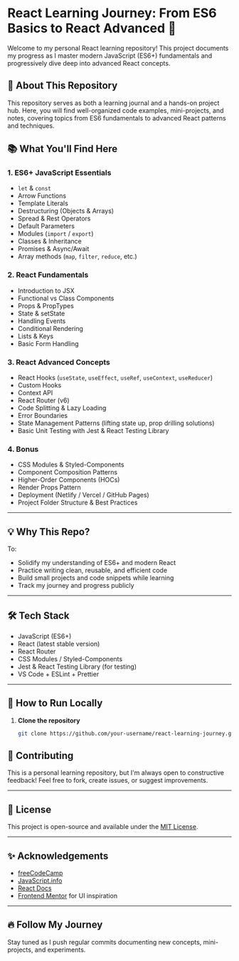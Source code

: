 # React Learning Journey: From ES6 Basics to React Advanced 🚀

Welcome to my personal React learning repository! This project documents my progress as I master modern JavaScript (ES6+) fundamentals and progressively dive deep into advanced React concepts.

## 📝 About This Repository

This repository serves as both a learning journal and a hands-on project hub. Here, you will find well-organized code examples, mini-projects, and notes, covering topics from ES6 fundamentals to advanced React patterns and techniques.

## 📚 What You'll Find Here

### **1. ES6+ JavaScript Essentials**
- `let` & `const`
- Arrow Functions
- Template Literals
- Destructuring (Objects & Arrays)
- Spread & Rest Operators
- Default Parameters
- Modules (`import` / `export`)
- Classes & Inheritance
- Promises & Async/Await
- Array methods (`map`, `filter`, `reduce`, etc.)

### **2. React Fundamentals**
- Introduction to JSX
- Functional vs Class Components
- Props & PropTypes
- State & setState
- Handling Events
- Conditional Rendering
- Lists & Keys
- Basic Form Handling

### **3. React Advanced Concepts**
- React Hooks (`useState`, `useEffect`, `useRef`, `useContext`, `useReducer`)
- Custom Hooks
- Context API
- React Router (v6)
- Code Splitting & Lazy Loading
- Error Boundaries
- State Management Patterns (lifting state up, prop drilling solutions)
- Basic Unit Testing with Jest & React Testing Library

### **4. Bonus**
- CSS Modules & Styled-Components
- Component Composition Patterns
- Higher-Order Components (HOCs)
- Render Props Pattern
- Deployment (Netlify / Vercel / GitHub Pages)
- Project Folder Structure & Best Practices

---

## 💡 Why This Repo?
To:
- Solidify my understanding of ES6+ and modern React
- Practice writing clean, reusable, and efficient code
- Build small projects and code snippets while learning
- Track my journey and progress publicly

---

## 🛠️ Tech Stack
- JavaScript (ES6+)
- React (latest stable version)
- React Router
- CSS Modules / Styled-Components
- Jest & React Testing Library (for testing)
- VS Code + ESLint + Prettier

---

## 🚀 How to Run Locally

1. **Clone the repository**
   ```bash
   git clone https://github.com/your-username/react-learning-journey.git


  ## 🤝 Contributing

This is a personal learning repository, but I'm always open to constructive feedback! Feel free to fork, create issues, or suggest improvements.

---

## 📜 License

This project is open-source and available under the [MIT License](LICENSE).

---

## ✨ Acknowledgements

- [freeCodeCamp](https://www.freecodecamp.org/)
- [JavaScript.info](https://javascript.info/)
- [React Docs](https://react.dev/learn)
- [Frontend Mentor](https://www.frontendmentor.io/) for UI inspiration

---

## 🔥 Follow My Journey

Stay tuned as I push regular commits documenting new concepts, mini-projects, and experiments.
